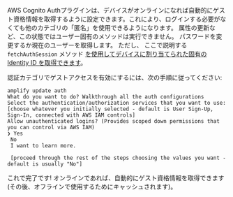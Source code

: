 AWS Cognito Authプラグインは、デバイスがオンラインになれば自動的にゲスト資格情報を取得するように設定できます。これにより、ログインする必要がなくても他のカテゴリの「匿名」を使用できるようになります。 属性の更新など、この状態ではユーザー固有のメソッドは実行できません。 パスワードを変更するか現在のユーザーを取得します。 ただし、 ここで説明する `fetchAuthSession` メソッド [を使用してデバイスに割り当てられた固有の Identity ID を取得できます](~/lib/auth/access_credentials.md)。

認証カテゴリでゲストアクセスを有効にするには、次の手順に従ってください:

```console
amplify update auth
What do you want to do? Walkthrough all the auth configurations
Select the authentication/authorization services that you want to use: [choose whatever you initially selected - default is User Sign-Up, Sign-In, connected with AWS IAM controls]
Allow unauthenticated logins? (Provides scoped down permissions that you can control via AWS IAM)
❯ Yes
 No
 I want to learn more.

 [proceed through the rest of the steps choosing the values you want - default is usually "No"]
```

これで完了です! オンラインであれば、自動的にゲスト資格情報を取得できます(その後、オフラインで使用するためにキャッシュされます)。
